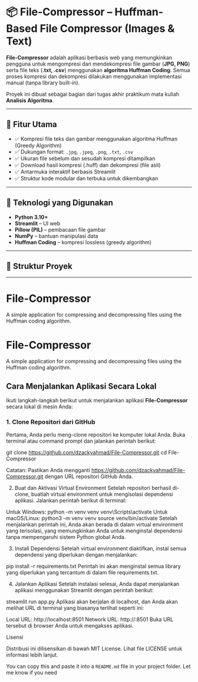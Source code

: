 # 📦 File-Compressor – Huffman-Based File Compressor (Images & Text)

**File-Compressor** adalah aplikasi berbasis web yang memungkinkan pengguna untuk mengompresi dan mendekompresi file gambar (**JPG, PNG**) serta file teks (**.txt, .csv**) menggunakan **algoritma Huffman Coding**. Semua proses kompresi dan dekompresi dilakukan menggunakan implementasi manual (tanpa library built-in).

Proyek ini dibuat sebagai bagian dari tugas akhir praktikum mata kuliah **Analisis Algoritma**.

---

## 🚀 Fitur Utama

- ✅ Kompresi file teks dan gambar menggunakan algoritma Huffman (Greedy Algorithm)
- ✅ Dukungan format: `.jpg`, `.jpeg`, `.png`, `.txt`, `.csv`
- ✅ Ukuran file sebelum dan sesudah kompresi ditampilkan
- ✅ Download hasil kompresi (.huff) dan dekompresi (file asli)
- ✅ Antarmuka interaktif berbasis Streamlit
- ✅ Struktur kode modular dan terbuka untuk dikembangkan

---

## 🧠 Teknologi yang Digunakan

- **Python 3.10+**
- **Streamlit** – UI web
- **Pillow (PIL)** – pembacaan file gambar
- **NumPy** – bantuan manipulasi data
- **Huffman Coding** – kompresi lossless (greedy algorithm)

---

## 📁 Struktur Proyek

---

# File-Compressor

A simple application for compressing and decompressing files using the Huffman coding algorithm.

# File-Compressor

A simple application for compressing and decompressing files using the Huffman coding algorithm.

## Cara Menjalankan Aplikasi Secara Lokal

Ikuti langkah-langkah berikut untuk menjalankan aplikasi **File-Compressor** secara lokal di mesin Anda:

### 1. **Clone Repositori dari GitHub**

   Pertama, Anda perlu meng-clone repositori ke komputer lokal Anda. Buka terminal atau command prompt dan jalankan perintah berikut:

   git clone https://github.com/dzackyahmad/File-Compressor.git
   cd File-Compressor
   
Catatan: Pastikan Anda mengganti https://github.com/dzackyahmad/File-Compressor.git dengan URL repositori GitHub Anda.

2. Buat dan Aktivasi Virtual Environment
Setelah repositori berhasil di-clone, buatlah virtual environment untuk mengisolasi dependensi aplikasi. Jalankan perintah berikut di terminal:

Untuk Windows:
python -m venv venv
venv\Scripts\activate
Untuk macOS/Linux:
python3 -m venv venv
source venv/bin/activate
Setelah menjalankan perintah ini, Anda akan berada di dalam virtual environment yang terisolasi, yang memungkinkan Anda untuk menginstal dependensi tanpa mempengaruhi sistem Python global Anda.

3. Install Dependensi
Setelah virtual environment diaktifkan, instal semua dependensi yang diperlukan dengan menjalankan:

pip install -r requirements.txt
Perintah ini akan menginstal semua library yang diperlukan yang tercantum di dalam file requirements.txt.

4. Jalankan Aplikasi
Setelah instalasi selesai, Anda dapat menjalankan aplikasi menggunakan Streamlit dengan perintah berikut:

streamlit run app.py
Aplikasi akan berjalan di localhost, dan Anda akan melihat URL di terminal yang biasanya terlihat seperti ini:

Local URL:  http://localhost:8501
Network URL:  http://<your-ip>:8501
Buka URL tersebut di browser Anda untuk mengakses aplikasi.

Lisensi

Distribusi ini dilisensikan di bawah MIT License. Lihat file LICENSE untuk informasi lebih lanjut.


You can copy this and paste it into a `README.md` file in your project folder. Let me know if you need
